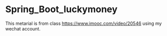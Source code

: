 # Spring_Boot_luckymoney

This metarial is from class https://www.imooc.com/video/20546 using my wechat account. 

